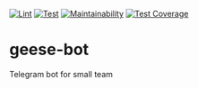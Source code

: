 [![Lint](https://github.com/mjh-sakh/geese-bot/actions/workflows/lint.yml/badge.svg)](https://github.com/mjh-sakh/geese-bot/actions/workflows/lint.yml)
[![Test](https://github.com/mjh-sakh/geese-bot/actions/workflows/test.yml/badge.svg)](https://github.com/mjh-sakh/geese-bot/actions/workflows/test.yml)
[![Maintainability](https://api.codeclimate.com/v1/badges/9def52e74ab08a5cc245/maintainability)](https://codeclimate.com/github/mjh-sakh/geese-bot/maintainability)
[![Test Coverage](https://api.codeclimate.com/v1/badges/9def52e74ab08a5cc245/test_coverage)](https://codeclimate.com/github/mjh-sakh/geese-bot/test_coverage)


# geese-bot
Telegram bot for small team
